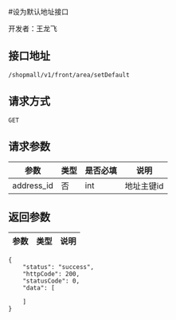 #设为默认地址接口

开发者：王龙飞

## 接口地址
`/shopmall/v1/front/area/setDefault`

## 请求方式
  `GET`
  
## 请求参数

|参数|类型|是否必填|说明|
| - | - | - | - |
| address_id | 否 | int | 地址主键id |

## 返回参数
|参数|类型|说明|
| - | - | - |

```
{
    "status": "success",
    "httpCode": 200,
    "statusCode": 0,
    "data": [

    ]
}
```